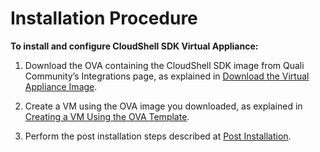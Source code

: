# Installation Procedure

**To install and configure CloudShell SDK Virtual Appliance:**

1. Download the OVA containing the CloudShell SDK image from Quali Community’s Integrations page, as explained in [Download the Virtual Appliance Image](https://help.quali.com/Online%20Help/0.0/Portal/Content/CloudShell-SDK/Dwnld-VA-Img.htm).
2. Create a VM using the OVA image you downloaded, as explained in [Creating a VM Using the OVA Template](https://help.quali.com/Online%20Help/0.0/Portal/Content/CloudShell-SDK/Crt-VM-Tmplt.htm).

1. Perform the post installation steps described at [Post Installation](https://help.quali.com/Online%20Help/0.0/Portal/Content/CloudShell-SDK/Post-Instl.htm).